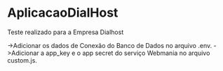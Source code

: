 # AplicacaoDialHost

Teste realizado para a Empresa Dialhost

->Adicionar os dados de Conexão do Banco de Dados no arquivo .env.
->Adicionar a app_key e o app secret do serviço Webmania no arquivo custom.js.

